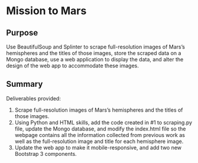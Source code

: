 # Mission to Mars

## Purpose
Use BeautifulSoup and Splinter to scrape full-resolution images of Mars’s hemispheres and the titles of those images, store the scraped data on a Mongo database, use a web application to display the data, and alter the design of the web app to accommodate these images.

## Summary
Deliverables provided:
1. Scrape full-resolution images of Mars’s hemispheres and the titles of those images.
2. Using Python and HTML skills, add the code created in #1 to scraping.py file, update the Mongo database, and modify the index.html file so the webpage contains all the information collected from previous work as well as the full-resolution image and title for each hemisphere image.
3. Update the web app to make it mobile-responsive, and add two new Bootstrap 3 components.
